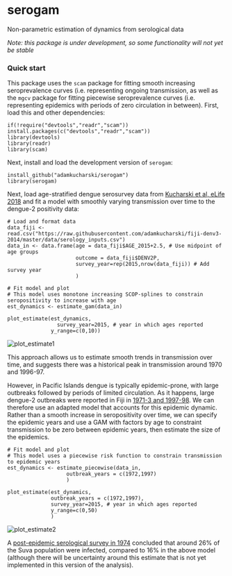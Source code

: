 # serogam
Non-parametric estimation of dynamics from serological data

*Note: this package is under development, so some functionality will not yet be stable*

### Quick start

This package uses the `scam` package for fitting smooth increasing seroprevalence curves (i.e. representing ongoing transmission, as well as the `mgcv` package for fitting piecewise seroprevalence curves (i.e. representing epidemics with periods of zero circulation in between). First, load this and other dependencies:

```
if(!require("devtools","readr","scam")) install.packages(c("devtools","readr","scam"))
library(devtools)
library(readr)
library(scam)
```

Next, install and load the development version of `serogam`:

```
install_github("adamkucharski/serogam")
library(serogam)
```

Next, load age-stratified dengue serosurvey data from [Kucharski et al, eLife 2018](https://elifesciences.org/articles/34848) and fit a model with smoothly varying transmission over time to the dengue-2 positivity data:

```
# Load and format data
data_fiji <- read.csv("https://raw.githubusercontent.com/adamkucharski/fiji-denv3-2014/master/data/serology_inputs.csv")
data_in <- data.frame(age = data_fiji$AGE_2015+2.5, # Use midpoint of age groups
                      outcome = data_fiji$DENV2P,
                      survey_year=rep(2015,nrow(data_fiji)) # Add survey year
                      )
                      
# Fit model and plot
# This model uses monotone increasing SCOP-splines to constrain seropositivity to increase with age
est_dynamics <- estimate_gam(data_in)

plot_estimate(est_dynamics,
	            survey_year=2015, # year in which ages reported
              y_range=c(0,10))

```

![plot_estimate1](https://github.com/adamkucharski/serogam/assets/8329046/da962b8e-7d50-45ec-8678-adaadc6d956f)

This approach allows us to estimate smooth trends in transmission over time, and suggests there was a historical peak in transmission around 1970 and 1996-97.

However, in Pacific Islands dengue is typically epidemic-prone, with large outbreaks followed by periods of limited circulation. As it happens, large dengue-2 outbreaks were reported in Fiji in [1971-3 and 1997-98](https://elifesciences.org/articles/34848). We can therefore use an adapted model that accounts for this epidemic dynamic. Rather than a smooth increase in seropositivity over time, we can specify the epidemic years and use a GAM with factors by age to constraint transmission to be zero between epidemic years, then estimate the size of the epidemics.


```
# Fit model and plot
# This model uses a piecewise risk function to constrain transmission to epidemic years
est_dynamics <- estimate_piecewise(data_in,
				   outbreak_years = c(1972,1997)
				   )

plot_estimate(est_dynamics,
              outbreak_years = c(1972,1997),
              survey_year=2015, # year in which ages reported
              y_range=c(0,50)
              )
```

![plot_estimate2](https://github.com/adamkucharski/serogam/assets/8329046/7eb71910-1cda-4c61-b42e-040abbf6e011)

A [post-epidemic serological survey in 1974](https://www.cambridge.org/core/journals/epidemiology-and-infection/article/mosquitoborne-infections-in-fiji-v-the-197173-dengue-epidemic/FA8AA20BB439CAB922974B498AE0F21C) concluded that around 26% of the Suva population were infected, compared to 16% in the above model (although there will be uncertainty around this estimate that is not yet implemented in this version of the analysis).
